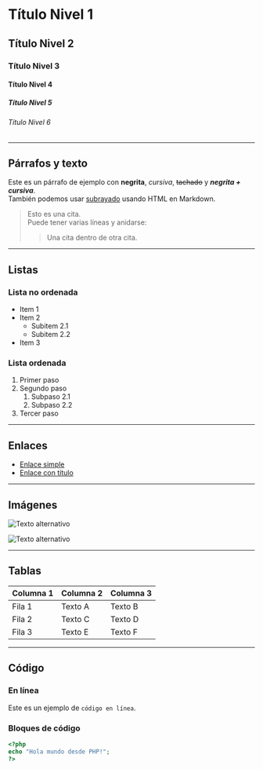 # Título Nivel 1
## Título Nivel 2
### Título Nivel 3
#### Título Nivel 4
##### Título Nivel 5
###### Título Nivel 6

---

## Párrafos y texto
Este es un párrafo de ejemplo con **negrita**, *cursiva*, ~~tachado~~ y ***negrita + cursiva***.  
También podemos usar <u>subrayado</u> usando HTML en Markdown.

> Esto es una cita.  
> Puede tener varias líneas y anidarse:
>> Una cita dentro de otra cita.

---

## Listas
### Lista no ordenada
- Item 1
- Item 2
  - Subitem 2.1
  - Subitem 2.2
- Item 3

### Lista ordenada
1. Primer paso
2. Segundo paso
   1. Subpaso 2.1
   2. Subpaso 2.2
3. Tercer paso

---

## Enlaces
- [Enlace simple](https://www.ejemplo.com)
- [Enlace con título](https://www.ejemplo.com "Tooltip de ejemplo")

---

## Imágenes
 ![Texto alternativo](https://r-charts.com/es/miscelanea/procesamiento-imagenes-magick_files/figure-html/importar-imagen-r.png "Imagen de ejemplo")
 
![Texto alternativo](https://via.placeholder.com/150 "Imagen de ejemplo")

---

## Tablas
| Columna 1 | Columna 2 | Columna 3 |
|-----------|-----------|-----------|
| Fila 1    | Texto A   | Texto B   |
| Fila 2    | Texto C   | Texto D   |
| Fila 3    | Texto E   | Texto F   |


---

## Código
### En línea
Este es un ejemplo de `código en línea`.

### Bloques de código
```php
<?php
echo "Hola mundo desde PHP!";
?>
```
